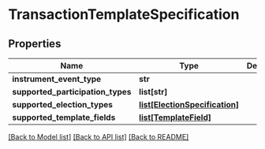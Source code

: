 # TransactionTemplateSpecification


## Properties
Name | Type | Description | Notes
------------ | ------------- | ------------- | -------------
**instrument_event_type** | **str** |  | 
**supported_participation_types** | **list[str]** |  | 
**supported_election_types** | [**list[ElectionSpecification]**](ElectionSpecification.md) |  | 
**supported_template_fields** | [**list[TemplateField]**](TemplateField.md) |  | 

[[Back to Model list]](../README.md#documentation-for-models) [[Back to API list]](../README.md#documentation-for-api-endpoints) [[Back to README]](../README.md)


